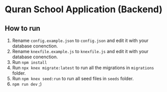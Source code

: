 # Quran School Application (Backend)

## How to run

1. Rename `config.example.json` to `config.json` and edit it with your database conenction.
2. Rename `knexfile.example.js` to `knexfile.js` and edit it with your database conenction.
3. Run `npm install`
4. Run `npx knex migrate:latest` to run all the migrations in `migrations` folder.
5. Run `npm knex seed:run` to run all seed files in `seeds` folder.
6. `npm run dev` ;)
